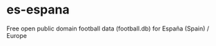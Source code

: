 es-espana
=========

Free open public domain football data (football.db) for España (Spain) / Europe
